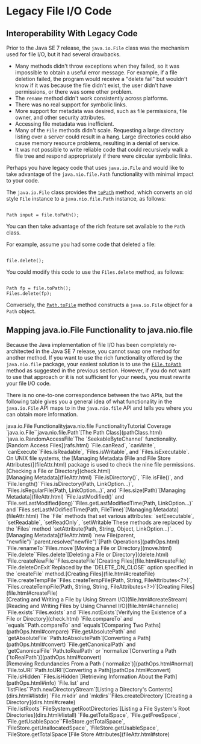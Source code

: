 
# Legacy File I/O Code

## <a name="interop" id="interop">Interoperability With Legacy Code</a>

Prior to the Java SE 7 release, the `java.io.File` class was the mechanism used for file I/O, but it had several drawbacks.

- Many methods didn't throw exceptions when they failed, so it was impossible to obtain a useful error message. For example, if a file deletion failed, the program would receive a "delete fail" but wouldn't know if it was because the file didn't exist, the user didn't have permissions, or there was some other problem.
- The `rename` method didn't work consistently across platforms.
- There was no real support for symbolic links.
- More support for metadata was desired, such as file permissions, file owner, and other security attributes.
- Accessing file metadata was inefficient.
- Many of the `File` methods didn't scale. Requesting a large directory listing over a server could result in a hang. Large directories could also cause memory resource problems, resulting in a denial of service.
- It was not possible to write reliable code that could recursively walk a file tree and respond appropriately if there were circular symbolic links.

Perhaps you have legacy code that uses `java.io.File` and would like to take advantage of the `java.nio.file.Path` functionality with minimal impact to your code.

The `java.io.File` class provides the 
[`toPath`](https://docs.oracle.com/javase/8/docs/api/java/io/File.html#toPath--) method, which converts an old style `File` instance to a `java.nio.file.Path` instance, as follows:

```

Path input = file.toPath();

```

You can then take advantage of the rich feature set available to the `Path` class.

For example, assume you had some code that deleted a file:

```

file.delete();

```

You could modify this code to use the `Files.delete` method, as follows:

```

Path fp = file.toPath();
Files.delete(fp);

```

Conversely, the 
[`Path.toFile`](https://docs.oracle.com/javase/8/docs/api/java/nio/file/Path.html#toFile--) method constructs a `java.io.File` object for a `Path` object.

## <a name="mapping" id="mapping">Mapping java.io.File Functionality to java.nio.file</a>

Because the Java implementation of file I/O has been completely re-architected in the Java SE 7 release, you cannot swap one method for another method. If you want to use the rich functionality offered by the `java.nio.file` package, your easiest solution is to use the 
[`File.toPath`](https://docs.oracle.com/javase/8/docs/api/java/io/File.html#toPath--) method as suggested in the previous section. However, if you do not want to use that approach or it is not sufficient for your needs, you must rewrite your file I/O code.

There is no one-to-one correspondence between the two APIs, but the following table gives you a general idea of what functionality in the `java.io.File` API maps to in the `java.nio.file` API and tells you where you can obtain more information.
<th id="h1">java.io.File Functionality</th><th id="h2">java.nio.file Functionality</th><th id="h3">Tutorial Coverage</th>
<td headers="h1">`java.io.File`</td><td headers="h2">`java.nio.file.Path`</td><td headers="h3">[The Path Class](pathClass.html)</td>
<td headers="h1">`java.io.RandomAccessFile`</td><td headers="h2">The `SeekableByteChannel` functionality.</td><td headers="h3">[Random Access Files](rafs.html)</td>
<td headers="h1">`File.canRead`, `canWrite`, `canExecute`</td><td headers="h2">`Files.isReadable`, `Files.isWritable`, and `Files.isExecutable`.<br />On UNIX file systems, the [Managing Metadata (File and File Store Attributes)](fileAttr.html) package is used to check the nine file permissions.</td><td headers="h3">[Checking a File or Directory](check.html)<br />[Managing Metadata](fileAttr.html)</td>
<td headers="h1">`File.isDirectory()`, `File.isFile()`, and `File.length()`</td><td headers="h2">`Files.isDirectory(Path, LinkOption...)`, `Files.isRegularFile(Path, LinkOption...)`, and `Files.size(Path)`</td><td headers="h3">[Managing Metadata](fileAttr.html)</td>
<td headers="h1">`File.lastModified()` and `File.setLastModified(long)`</td><td headers="h2">`Files.getLastModifiedTime(Path, LinkOption...)` and `Files.setLastMOdifiedTime(Path, FileTime)`</td><td headers="h3">[Managing Metadata](fileAttr.html)</td>
<td headers="h1">The `File` methods that set various attributes: `setExecutable`, `setReadable`, `setReadOnly`, `setWritable`</td><td headers="h2">These methods are replaced by the `Files` method `setAttribute(Path, String, Object, LinkOption...)`.</td><td headers="h3">[Managing Metadata](fileAttr.html)</td>
<td headers="h1">`new File(parent, "newfile")`</td><td headers="h2">`parent.resolve("newfile")`</td><td headers="h3">[Path Operations](pathOps.html)</td>
<td headers="h1">`File.renameTo`</td><td headers="h2">`Files.move`</td><td headers="h3">[Moving a File or Directory](move.html)</td>
<td headers="h1">`File.delete`</td><td headers="h2">`Files.delete`</td><td headers="h3">[Deleting a File or Directory](delete.html)</td>
<td headers="h1">`File.createNewFile`</td><td headers="h2">`Files.createFile`</td><td headers="h3">[Creating Files](file.html#createFile)</td>
<td headers="h1">`File.deleteOnExit`</td><td headers="h2">Replaced by the `DELETE_ON_CLOSE` option specified in the `createFile` method.</td><td headers="h3">[Creating Files](file.html#createFile)</td>
<td headers="h1">`File.createTempFile`</td><td headers="h2">`Files.createTempFile(Path, String, FileAttributes&lt;?&gt;)`, `Files.createTempFile(Path, String, String, FileAttributes&lt;?&gt;)`</td><td headers="h3">[Creating Files](file.html#createFile)<br />[Creating and Writing a File by Using Stream I/O](file.html#createStream)<br />[Reading and Writing Files by Using Channel I/O](file.html#channelio)</td>
<td headers="h1">`File.exists`</td><td headers="h2">`Files.exists` and `Files.notExists`</td><td headers="h3">[Verifying the Existence of a File or Directory](check.html)</td>
<td headers="h1">`File.compareTo` and `equals`</td><td headers="h2">`Path.compareTo` and `equals`</td><td headers="h3">[Comparing Two Paths](pathOps.html#compare)</td>
<td headers="h1">`File.getAbsolutePath` and `getAbsoluteFile`</td><td headers="h2">`Path.toAbsolutePath`</td><td headers="h3">[Converting a Path](pathOps.html#convert)</td>
<td headers="h1">`File.getCanonicalPath` and `getCanonicalFile`</td><td headers="h2">`Path.toRealPath` or `normalize`</td><td headers="h3">[Converting a Path (`toRealPath`)](pathOps.html#convert)<br />[Removing Redundancies From a Path (`normalize`)](pathOps.html#normal)<br /></td>
<td headers="h1">`File.toURI`</td><td headers="h2">`Path.toURI`</td><td headers="h3">[Converting a Path](pathOps.html#convert)</td>
<td headers="h1">`File.isHidden`</td><td headers="h2">`Files.isHidden`</td><td headers="h3">[Retrieving Information About the Path](pathOps.html#info)</td>
<td headers="h1">`File.list` and `listFiles`</td><td headers="h2">`Path.newDirectoryStream`</td><td headers="h3">[Listing a Directory's Contents](dirs.html#listdir)</td>
<td headers="h1">`File.mkdir` and `mkdirs`</td><td headers="h2">`Files.createDirectory`</td><td headers="h3">[Creating a Directory](dirs.html#create)</td>
<td headers="h1">`File.listRoots`</td><td headers="h2">`FileSystem.getRootDirectories`</td><td headers="h3">[Listing a File System's Root Directories](dirs.html#listall)</td>
<td headers="h1">`File.getTotalSpace`, `File.getFreeSpace`, `File.getUsableSpace`</td><td headers="h2">`FileStore.getTotalSpace`, `FileStore.getUnallocatedSpace`, `FileStore.getUsableSpace`, `FileStore.getTotalSpace`</td><td headers="h3">[File Store Attributes](fileAttr.html#store)</td>
